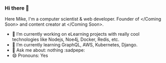 ### Hi there 👋

Here Mike, 
I'm a computer scientist & web developer. Founder of </Coming Soon> and content creator at </Coming Soon>.

- :octopus: I’m currently working on eLearning projects with really cool technologies like Nodejs, Noe4j, Docker, Redis, etc.
- :unicorn: I’m currently learning GraphQL, AWS, Kubernetes, Django.
- :frog: Ask me about: nothing :sadpepe:
- :smile: Pronouns: Yes
